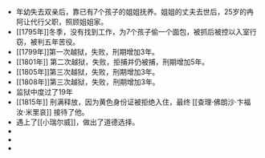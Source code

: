 - 年幼失去双亲后，靠已有7个孩子的姐姐抚养。姐姐的丈夫去世后，25岁的冉阿让代行父职，照顾姐姐家。
- [[1795年]]冬季，没有找到工作，为7个孩子偷一个面包，被抓后被控以入室行窃，被判五年苦役。
- [[1799年]]第一次越狱，失败，刑期增加3年。
- [[1801年]] 第二次越狱，失败，拒捕并仍被捕，刑期增加5年。
- [[1805年]]第三次越狱，失败，刑期增加3年。
- [[1808年]]第三次越狱，失败，刑期增加3年。
- 监狱中度过了19年
- [[1815年]] 刑满释放，因为黄色身份证被拒绝入住，最终 [[查理·佛朗沙·卞福汝·米里哀]] 接待了他。
- 遇上了[[小瑞尔威]]，做出了道德选择。
-
-
-